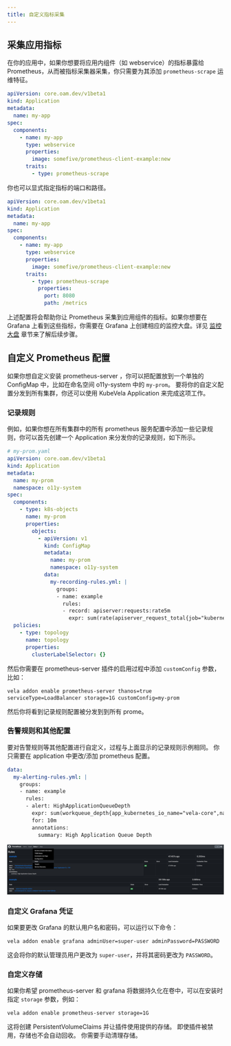 ```yaml
---
title: 自定义指标采集
---
```


## 采集应用指标

在你的应用中，如果你想要将应用内组件（如 webservice）的指标暴露给 Prometheus，从而被指标采集器采集，你只需要为其添加 `prometheus-scrape` 运维特征。

```yaml
apiVersion: core.oam.dev/v1beta1
kind: Application
metadata:
  name: my-app
spec:
  components:
    - name: my-app
      type: webservice
      properties:
        image: somefive/prometheus-client-example:new
      traits:
        - type: prometheus-scrape
```

你也可以显式指定指标的端口和路径。

```yaml
apiVersion: core.oam.dev/v1beta1
kind: Application
metadata:
  name: my-app
spec:
  components:
    - name: my-app
      type: webservice
      properties:
        image: somefive/prometheus-client-example:new
      traits:
        - type: prometheus-scrape
          properties:
            port: 8080
            path: /metrics
```

上述配置将会帮助你让 Prometheus 采集到应用组件的指标。如果你想要在 Grafana 上看到这些指标，你需要在 Grafana 上创建相应的监控大盘。详见 [监控大盘](./dashboard.md) 章节来了解后续步骤。

## 自定义 Prometheus 配置

如果你想自定义安装 prometheus-server ，你可以把配置放到一个单独的 ConfigMap 中，比如在命名空间 o11y-system 中的 `my-prom`。 要将你的自定义配置分发到所有集群，你还可以使用 KubeVela Application 来完成这项工作。

### 记录规则

例如，如果你想在所有集群中的所有 prometheus 服务配置中添加一些记录规则，你可以首先创建一个 Application 来分发你的记录规则，如下所示。

```yaml
# my-prom.yaml
apiVersion: core.oam.dev/v1beta1
kind: Application
metadata:
  name: my-prom
  namespace: o11y-system
spec:
  components:
    - type: k8s-objects
      name: my-prom
      properties:
        objects:
          - apiVersion: v1
            kind: ConfigMap
            metadata:
              name: my-prom
              namespace: o11y-system
            data:
              my-recording-rules.yml: |
                groups:
                - name: example
                  rules:
                  - record: apiserver:requests:rate5m
                    expr: sum(rate(apiserver_request_total{job="kubernetes-nodes"}[5m]))
  policies:
    - type: topology
      name: topology
      properties:
        clusterLabelSelector: {}
```

然后你需要在 prometheus-server 插件的启用过程中添加 `customConfig` 参数，比如：

```shell
vela addon enable prometheus-server thanos=true serviceType=LoadBalancer storage=1G customConfig=my-prom
```

然后你将看到记录规则配置被分发到到所有 prome。

### 告警规则和其他配置

要对告警规则等其他配置进行自定义，过程与上面显示的记录规则示例相同。 你只需要在 application 中更改/添加 prometheus 配置。

```yaml
data:
  my-alerting-rules.yml: |
    groups:
    - name: example
      rules:
      - alert: HighApplicationQueueDepth
        expr: sum(workqueue_depth{app_kubernetes_io_name="vela-core",name="application"}) > 100
        for: 10m
        annotations:
          summary: High Application Queue Depth
```

![prometheus-rules-config](../../../resources/prometheus-rules-config.jpg)

### 自定义 Grafana 凭证

如果要更改 Grafana 的默认用户名和密码，可以运行以下命令：

```shell
vela addon enable grafana adminUser=super-user adminPassword=PASSWORD
```

这会将你的默认管理员用户更改为 `super-user`，并将其密码更改为 `PASSWORD`。

### 自定义存储

如果你希望 prometheus-server 和 grafana 将数据持久化在卷中，可以在安装时指定 `storage` 参数，例如：

```shell
vela addon enable prometheus-server storage=1G
```

这将创建 PersistentVolumeClaims 并让插件使用提供的存储。 即使插件被禁用，存储也不会自动回收。 你需要手动清理存储。
